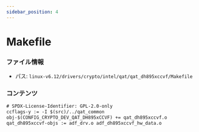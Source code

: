 ```yaml
---
sidebar_position: 4
---
```

# Makefile

### ファイル情報

- パス: `linux-v6.12/drivers/crypto/intel/qat/qat_dh895xccvf/Makefile`

### コンテンツ

```txt
# SPDX-License-Identifier: GPL-2.0-only
ccflags-y := -I $(src)/../qat_common
obj-$(CONFIG_CRYPTO_DEV_QAT_DH895xCCVF) += qat_dh895xccvf.o
qat_dh895xccvf-objs := adf_drv.o adf_dh895xccvf_hw_data.o

```
